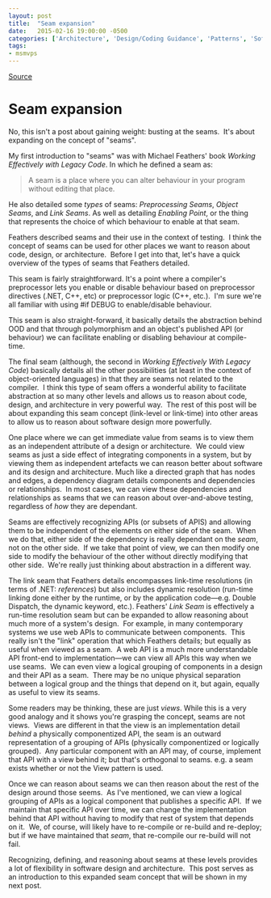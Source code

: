 ```yaml
---
layout: post
title:  "Seam expansion"
date:   2015-02-16 19:00:00 -0500
categories: ['Architecture', 'Design/Coding Guidance', 'Patterns', 'Software Development', 'Software Development Guidance', 'Software Development Practices', 'Software Development Principles']
tags:
- msmvps
---
```

[Source](http://pr-blog.azurewebsites.net/2015/02/17/seam-expansion/ "Permalink to Seam expansion")

# Seam expansion

No, this isn't a post about gaining weight: busting at the seams.  It's about expanding on the concept of "seams".

My first introduction to "seams" was with Michael Feathers' book _Working Effectively with Legacy Code_. In which he defined a seam as:

> A seam is a place where you can alter behaviour in your program without editing that place.

He also detailed some _types_ of seams: _Preprocessing Seams_, _Object Seams_, and _Link Seams_. As well as detailing _Enabling Point_, or the thing that represents the choice of which behaviour to enable at that seam.

Feathers described seams and their use in the context of testing.  I think the concept of seams can be used for other places we want to reason about code, design, or architecture.  Before I get into that, let's have a quick overview of the types of seams that Feathers detailed.

This seam is fairly straightforward. It's a point where a compiler's preprocessor lets you enable or disable behaviour based on preprocessor directives (.NET, C++, etc) or preprocessor logic (C++, etc.).  I'm sure we're all familiar with using #if DEBUG to enable/disable behaviour.

This seam is also straight-forward, it basically details the abstraction behind OOD and that through polymorphism and an object's published API (or behaviour) we can facilitate enabling or disabling behaviour at compile-time.

The final seam (although, the second in _Working Effectively With Legacy Code_) basically details all the other possibilities (at least in the context of object-oriented languages) in that they are seams not related to the compiler.  I think this type of seam offers a wonderful ability to facilitate abstraction at so many other levels and allows us to reason about code, design, and architecture in very powerful way.  The rest of this post will be about expanding this seam concept (link-level or link-time) into other areas to allow us to reason about software design more powerfully.

One place where we can get immediate value from seams is to view them as an independent attribute of a design or architecture.  We could view seams as just a side effect of integrating components in a system, but by viewing them as independent artefacts we can reason better about software and its design and architecture. Much like a directed graph that has nodes and edges, a dependency diagram details components and dependencies or relationships.  In most cases, we can view these dependencies and relationships as seams that we can reason about over-and-above testing, regardless of _how_ they are dependant.

Seams are effectively recognizing APIs (or subsets of APIS) and allowing them to be independent of the elements on either side of the seam.  When we do that, either side of the dependency is really dependant on the _seam_, not on the other side.  If we take that point of view, we can then modify one side to modify the behaviour of the other without directly modifying that other side.  We're really just thinking about abstraction in a different way.

The link seam that Feathers details encompasses link-time resolutions (in terms of .NET: _references_) but also includes dynamic resolution (run-time linking done either by the runtime, or by the application code—e.g. Double Dispatch, the dynamic keyword, etc.). Feathers' _Link Seam_ is effectively a run-time resolution seam but can be expanded to allow reasoning about much more of a system's design.  For example, in many contemporary systems we use web APIs to communicate between components.  This really isn't the "link" operation that which Feathers details; but equally as useful when viewed as a seam.  A web API is a much more understandable API front-end to implementation—we can view all APIs this way when we use seams.  We can even view a logical grouping of components in a design and their API as a seam.  There may be no unique physical separation between a logical group and the things that depend on it, but again, equally as useful to view its seams.

Some readers may be thinking, these are just _views_. While this is a very good analogy and it shows you're grasping the concept, seams are not views.  Views are different in that the view is an implementation detail _behind_ a physically componentized API, the seam is an outward representation of a grouping of APIs (physically componentized or logically grouped).  Any particular component with an API may, of course, implement that API with a view behind it; but that's orthogonal to seams. e.g. a seam exists whether or not the View pattern is used.

Once we can reason about seams we can then reason about the rest of the design around those seems.  As I've mentioned, we can view a logical grouping of APIs as a logical component that publishes a specific API.  If we maintain that specific API over time, we can change the implementation behind that API without having to modify that rest of system that depends on it.  We, of course, will likely have to re-compile or re-build and re-deploy; but if we have maintained that _seam_, that re-compile our re-build will not fail.

Recognizing, defining, and reasoning about seams at these levels provides a lot of flexibility in software design and architecture.  This post serves as an introduction to this expanded seam concept that will be shown in my next post.

